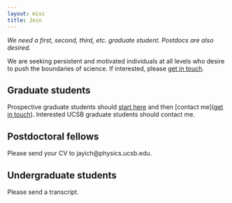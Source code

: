 ```yaml
---
layout: misc
title: Join
---
```


*We need a first, second, third, etc. graduate student.  Postdocs are also desired.*

We are seeking persistent and motivated individuals at all levels who desire to push the boundaries of science.  If interested, please [get in touch](http://domain/contact/).

## Graduate students

Prospective graduate students should [start here](http://www.physics.ucsb.edu/education/prospective/graduate) and then [contact me]([get in touch](http://domain/contact/)).  Interested UCSB graduate students should contact me.

## Postdoctoral fellows

Please send your CV to jayich<span style="display:none">obfuscate</span>@physics.ucsb.edu.

## Undergraduate students

Please send a transcript.
